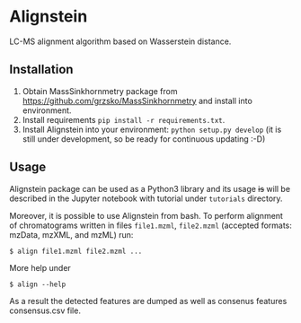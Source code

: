 Alignstein
==============================

LC-MS alignment algorithm based on Wasserstein distance.

Installation
------------
1. Obtain MassSinkhornmetry package from https://github.com/grzsko/MassSinkhornmetry and install into environment.
2. Install requirements `pip install -r requirements.txt`.
3. Install Alignstein into your environment: `python setup.py develop` (it is still under development, so be ready for continuous updating :-D)

Usage
-----
Alignstein package can be used as a Python3 library and its usage ~~is~~ will be described in the Jupyter notebook with tutorial under `tutorials` directory.

Moreover, it is possible to use Alignstein from bash.
To perform alignment of chromatograms written in files `file1.mzml`, `file2.mzml` (accepted formats: mzData, mzXML, and mzML) run:
```
$ align file1.mzml file2.mzml ...
```
More help under
```
$ align --help
```
As a result the detected features are dumped as well as consenus features consensus.csv file.
